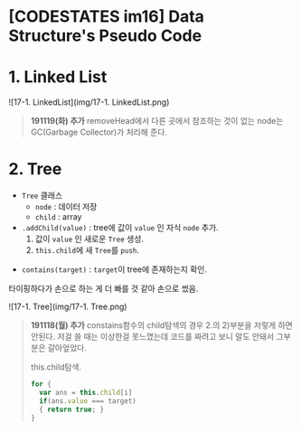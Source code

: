 # [CODESTATES im16] Data Structure's Pseudo Code

# 1. Linked List

![17-1. LinkedList](img/17-1. LinkedList.png)

> **191119(화) 추가**
> removeHead에서 다른 곳에서 참조하는 것이 없는 node는 GC(Garbage Collector)가 처리해 준다.

# 2. Tree

* `Tree` 클래스
  * `node` : 데이터 저장
  * `child` : array
* `.addChild(value)` : tree에 값이 `value` 인 자식 `node` 추가.
  1. 값이 `value` 인 새로운 `Tree` 생성.
  2. `this.child`에 새 `Tree`를  `push`.

- `contains(target)` : `target`이 tree에 존재하는지 확인.

타이핑하다가 손으로 하는 게 더 빠를 것 같아 손으로 썼음.

![17-1. Tree](img/17-1. Tree.png)

> **191118(월) 추가**
> constains함수의 child탐색의 경우
> 2.의 2)부분을 저렇게 하면 안된다.
> 저걸 쓸 때는 이상한걸 못느꼈는데 코드를 짜려고 보니 말도 안돼서 그부분은 갈아엎었다.
>
> 
>
> this.child탐색. 
>
> ```js
> for {
>   var ans = this.child[i]
>   if(ans.value === target)
>   { return true; }
> }
> ```